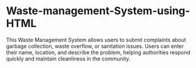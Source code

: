# Waste-management-System-using-HTML
This Waste Management System allows users to submit complaints about garbage collection, waste overflow, or sanitation issues. Users can enter their name, location, and describe the problem, helping authorities respond quickly and maintain cleanliness in the community.
